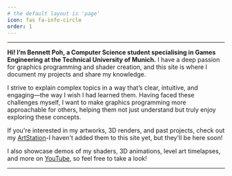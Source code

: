 ```yaml
---
# the default layout is 'page'
icon: fas fa-info-circle
order: 1
---
```

---
**Hi! I’m Bennett Poh, a Computer Science student specialising in Games Engineering at the Technical University of Munich.** I have a deep passion for graphics programming and shader creation, and this site is where I document my projects and share my knowledge.

I strive to explain complex topics in a way that’s clear, intuitive, and engaging—the way I wish I had learned them. Having faced these challenges myself, I want to make graphics programming more approachable for others, helping them not just understand but truly enjoy exploring these concepts.

If you're interested in my artworks, 3D renders, and past projects, check out my [ArtStation](https://www.artstation.com/bentobaux)-I haven't added them to this site yet, but they'll be here soon!

I also showcase demos of my shaders, 3D animations, level art timelapses, and more on [YouTube](https://www.youtube.com/@bentobaux), so feel free to take a look!

---
